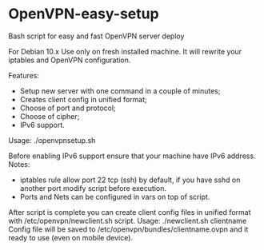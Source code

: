 # OpenVPN-easy-setup
Bash script for easy and fast OpenVPN server deploy

For Debian 10.x
Use only on fresh installed machine. It will rewrite your iptables and OpenVPN configuration.

Features:
- Setup new server with one command in a couple of minutes;
- Creates client config in unified format;
- Choose of port and protocol;
- Choose of cipher;
- IPv6 support.

Usage: ./openvpnsetup.sh 

Before enabling IPv6 support ensure that your machine have IPv6 address.
Notes:
  - iptables rule allow port 22 tcp (ssh) by default, if you have sshd on another port modify script before execution.
  - Ports and Nets can be configured in vars on top of script.

After script is complete you can create client config files in unified format with /etc/openvpn/newclient.sh script.
Usage: ./newclient.sh clientname
Config file will be saved to /etc/openvpn/bundles/clientname.ovpn and it ready to use (even on mobile device).





